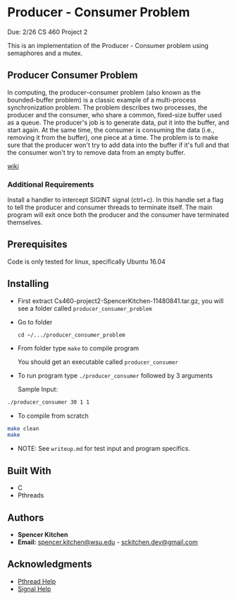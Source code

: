 # Producer - Consumer Problem

Due: 2/26
CS 460 Project 2

This is an implementation of the Producer - Consumer problem using semaphores and a mutex.

## Producer Consumer Problem

In computing, the producer–consumer problem (also known as the bounded-buffer problem) is a classic example of a multi-process synchronization problem. The problem describes two processes, the producer and the consumer, who share a common, fixed-size buffer used as a queue. The producer's job is to generate data, put it into the buffer, and start again. At the same time, the consumer is consuming the data (i.e., removing it from the buffer), one piece at a time. The problem is to make sure that the producer won't try to add data into the buffer if it's full and that the consumer won't try to remove data from an empty buffer.

[wiki](https://en.m.wikipedia.org/wiki/Producer–consumer_problem)

### Additional Requirements

Install a handler to intercept SIGINT signal (ctrl+c). In this handle set a flag to tell the producer and consumer threads to terminate itself. The main program will exit once both the producer and the consumer have terminated themselves.

## Prerequisites

Code is only tested for linux, specifically Ubuntu 16.04

## Installing

* First extract Cs460-project2-SpencerKitchen-11480841.tar.gz,
  you will see a folder called `producer_consumer_problem`

* Go to folder

  `cd ~/.../producer_consumer_problem`

* From folder type `make` to compile program

  You should get an executable called `producer_consumer`

* To run program type `./producer_consumer` followed by 3 arguments

  Sample Input:

```bash
./producer_consumer 30 1 1
```

* To compile from scratch

```bash
make clean
make
```

* NOTE: See `writeup.md` for test input and program specifics.

## Built With

* C
* Pthreads

## Authors

* **Spencer Kitchen**
* **Email:** spencer.kitchen@wsu.edu - sckitchen.dev@gmail.com

## Acknowledgments

* [Pthread Help](https://computing.llnl.gov/tutorials/pthreads/)
* [Signal Help](http://www.thegeekstuff.com/2012/03/catch-signals-sample-c-code/)


